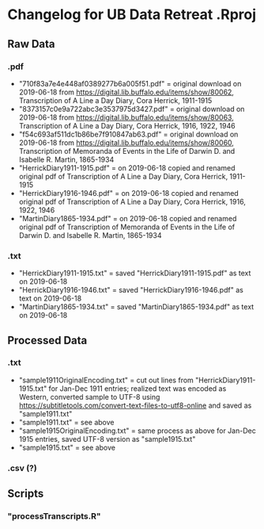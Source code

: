 # Changelog for UB Data Retreat .Rproj

## Raw Data

### .pdf
* "710f83a7e4e448af0389277b6a005f51.pdf" = original download on 2019-06-18 from https://digital.lib.buffalo.edu/items/show/80062, Transcription of A Line a Day Diary, Cora Herrick, 1911-1915
* "8373157c0e9a722abc3e3537975d3427.pdf" = original download on 2019-06-18 from https://digital.lib.buffalo.edu/items/show/80063, Transcription of A Line a Day Diary, Cora Herrick, 1916, 1922, 1946
* "f54c693af511dc1b86be7f910847ab63.pdf" = original download on 2019-06-18 from https://digital.lib.buffalo.edu/items/show/80060, Transcription of Memoranda of Events in the Life of Darwin D. and Isabelle R. Martin, 1865-1934
* "HerrickDiary1911-1915.pdf" = on 2019-06-18 copied and renamed original pdf of Transcription of A Line a Day Diary, Cora Herrick, 1911-1915
* "HerrickDiary1916-1946.pdf" = on 2019-06-18 copied and renamed original pdf of Transcription of A Line a Day Diary, Cora Herrick, 1916, 1922, 1946
* "MartinDiary1865-1934.pdf" = on 2019-06-18 copied and renamed original pdf of Transcription of Memoranda of Events in the Life of Darwin D. and Isabelle R. Martin, 1865-1934

### .txt
* "HerrickDiary1911-1915.txt" = saved "HerrickDiary1911-1915.pdf" as text on 2019-06-18
* "HerrickDiary1916-1946.txt" = saved "HerrickDiary1916-1946.pdf" as text on 2019-06-18
* "MartinDiary1865-1934.txt" = saved "MartinDiary1865-1934.pdf" as text on 2019-06-18

## Processed Data

### .txt
* "sample1911OriginalEncoding.txt" = cut out lines from "HerrickDiary1911-1915.txt" for Jan-Dec 1911 entries; realized text was encoded as Western, converted sample to UTF-8 using https://subtitletools.com/convert-text-files-to-utf8-online and saved as "sample1911.txt"
* "sample1911.txt" = see above
* "sample1915OriginalEncoding.txt" = same process as above for Jan-Dec 1915 entries, saved UTF-8 version as "sample1915.txt"
* "sample1915.txt" = see above

### .csv (?)

## Scripts

### "processTranscripts.R"